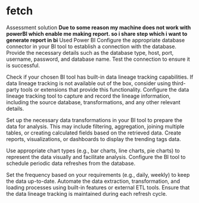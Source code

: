 # fetch
Assessment solution 
**Due to some reason my machine does not work with powerBI which enable me making report. so i share step which i want to generate report in bi**
Used Power BI
Configure the appropriate database connector in your BI tool to establish a connection with the database.
Provide the necessary details such as the database type, host, port, username, password, and database name.
Test the connection to ensure it is successful.

Check if your chosen BI tool has built-in data lineage tracking capabilities.
If data lineage tracking is not available out of the box, consider using third-party tools or extensions that provide this functionality.
Configure the data lineage tracking tool to capture and record the lineage information, including the source database, transformations, and any other relevant details.

Set up the necessary data transformations in your BI tool to prepare the data for analysis.
This may include filtering, aggregation, joining multiple tables, or creating calculated fields based on the retrieved data.
Create reports, visualizations, or dashboards to display the trending tags data.

Use appropriate chart types (e.g., bar charts, line charts, pie charts) to represent the data visually and facilitate analysis.
Configure the BI tool to schedule periodic data refreshes from the database.

Set the frequency based on your requirements (e.g., daily, weekly) to keep the data up-to-date.
Automate the data extraction, transformation, and loading processes using built-in features or external ETL tools.
Ensure that the data lineage tracking is maintained during each refresh cycle.
